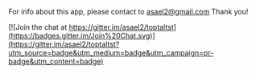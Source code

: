 For info about this app, please contact to asael2@gmail.com
Thank you!


[![Join the chat at https://gitter.im/asael2/toptaltst](https://badges.gitter.im/Join%20Chat.svg)](https://gitter.im/asael2/toptaltst?utm_source=badge&utm_medium=badge&utm_campaign=pr-badge&utm_content=badge)